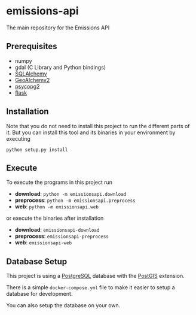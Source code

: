 # emissions-api
The main repository for the Emissions API

## Prerequisites

* numpy
* gdal (C Library and Python bindings)
* [SQLAlchemy](https://www.sqlalchemy.org/)
* [GeoAlchemy2](https://github.com/geoalchemy/geoalchemy2)
* [psycopg2](https://pypi.org/project/psycopg2/)
* [flask](https://flask.palletsprojects.com)

## Installation

Note that you do not need to install this project to run the different parts of it. But you can install this tool and its binaries in your environment by executing

```
python setup.py install
```

## Execute

To execute the programs in this project run

* **download**: `python -m emissionsapi.download`
* **preprocess**: `python -m emissionsapi.preprocess`
* **web**: `python -m emissionsapi.web`

or execute the binaries after installation

* **download**: `emissionsapi-download`
* **preprocess**: `emissionsapi-preprocess`
* **web**: `emissionsapi-web`

## Database Setup

This project is using a [PostgreSQL](https://www.postgresql.org/) database with the [PostGIS](https://postgis.net/) extension.

There is a simple `docker-compose.yml` file to make it easier to setup a database for development.

You can also setup the database on your own.